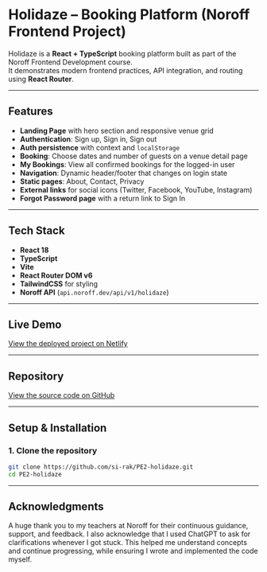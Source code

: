 # Holidaze – Booking Platform (Noroff Frontend Project)

Holidaze is a **React + TypeScript** booking platform built as part of the Noroff Frontend Development course.  
It demonstrates modern frontend practices, API integration, and routing using **React Router**.

---

## Features

- **Landing Page** with hero section and responsive venue grid
- **Authentication**: Sign up, Sign in, Sign out
- **Auth persistence** with context and `localStorage`
- **Booking**: Choose dates and number of guests on a venue detail page
- **My Bookings**: View all confirmed bookings for the logged-in user
- **Navigation**: Dynamic header/footer that changes on login state
- **Static pages**: About, Contact, Privacy
- **External links** for social icons (Twitter, Facebook, YouTube, Instagram)
- **Forgot Password page** with a return link to Sign In

---

## Tech Stack

- **React 18**
- **TypeScript**
- **Vite**
- **React Router DOM v6**
- **TailwindCSS** for styling
- **Noroff API** (`api.noroff.dev/api/v1/holidaze`)

---

## Live Demo

[View the deployed project on Netlify](https://splendorous-hamster-28e37c.netlify.app/)

---

## Repository

[View the source code on GitHub](https://github.com/si-rak/PE2-holidaze)

---

## Setup & Installation

### 1. Clone the repository

```bash
git clone https://github.com/si-rak/PE2-holidaze.git
cd PE2-holidaze
```

---

## Acknowledgments

A huge thank you to my teachers at Noroff for their continuous guidance, support, and feedback. I also acknowledge that I used ChatGPT to ask for clarifications whenever I got stuck. This helped me understand concepts and continue progressing, while ensuring I wrote and implemented the code myself.
